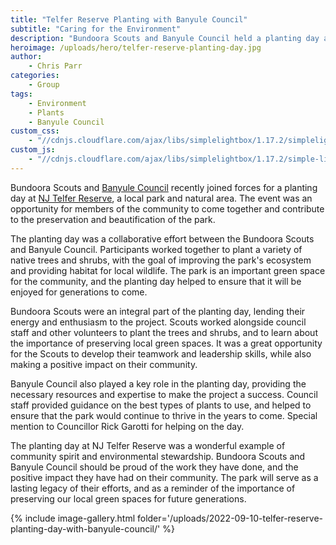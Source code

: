 ```yaml
---
title: "Telfer Reserve Planting with Banyule Council"
subtitle: "Caring for the Environment"
description: "Bundoora Scouts and Banyule Council held a planting day at NJ Telfer reserve in Bundoora"
heroimage: /uploads/hero/telfer-reserve-planting-day.jpg
author:
    - Chris Parr
categories:
    - Group
tags:
    - Environment
    - Plants
    - Banyule Council
custom_css:
    - "//cdnjs.cloudflare.com/ajax/libs/simplelightbox/1.17.2/simplelightbox.min.css"
custom_js:
    - "//cdnjs.cloudflare.com/ajax/libs/simplelightbox/1.17.2/simple-lightbox.min.js"
---
```


Bundoora Scouts and [Banyule Council](https://www.banyule.vic.gov.au/) recently joined forces for a planting day at [NJ Telfer Reserve](https://www.google.com/maps/place/N+J+Telfer+Reserve,+Bundoora+VIC+3083/), a local park and natural area. The event was an opportunity for members of the community to come together and contribute to the preservation and beautification of the park.

The planting day was a collaborative effort between the Bundoora Scouts and Banyule Council. Participants worked together to plant a variety of native trees and shrubs, with the goal of improving the park's ecosystem and providing habitat for local wildlife. The park is an important green space for the community, and the planting day helped to ensure that it will be enjoyed for generations to come.

Bundoora Scouts were an integral part of the planting day, lending their energy and enthusiasm to the project. Scouts worked alongside council staff and other volunteers to plant the trees and shrubs, and to learn about the importance of preserving local green spaces. It was a great opportunity for the Scouts to develop their teamwork and leadership skills, while also making a positive impact on their community.

Banyule Council also played a key role in the planting day, providing the necessary resources and expertise to make the project a success. Council staff provided guidance on the best types of plants to use, and helped to ensure that the park would continue to thrive in the years to come. Special mention to Councillor Rick Garotti for helping on the day.

The planting day at NJ Telfer Reserve was a wonderful example of community spirit and environmental stewardship. Bundoora Scouts and Banyule Council should be proud of the work they have done, and the positive impact they have had on their community. The park will serve as a lasting legacy of their efforts, and as a reminder of the importance of preserving our local green spaces for future generations.

{% include image-gallery.html folder='/uploads/2022-09-10-telfer-reserve-planting-day-with-banyule-council/' %}
